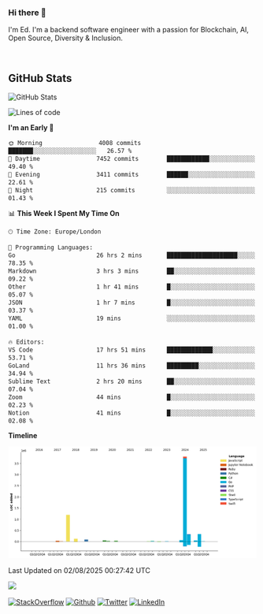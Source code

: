 ### Hi there 👋
 I'm Ed. I'm a backend software engineer with a passion for Blockchain, AI, Open Source, Diversity & Inclusion.

<br />

<h2>GitHub Stats</h2>
<p><img src="https://github-readme-stats.vercel.app/api?username=echarrod&amp;show_icons=true" alt="GitHub Stats"></p>

<!--START_SECTION:waka-->
![Lines of code](https://img.shields.io/badge/From%20Hello%20World%20I%27ve%20Written-6.2%20million%20lines%20of%20code-blue)

**I'm an Early 🐤** 

```text
🌞 Morning                4008 commits        ███████░░░░░░░░░░░░░░░░░░   26.57 % 
🌆 Daytime                7452 commits        ████████████░░░░░░░░░░░░░   49.40 % 
🌃 Evening                3411 commits        ██████░░░░░░░░░░░░░░░░░░░   22.61 % 
🌙 Night                  215 commits         ░░░░░░░░░░░░░░░░░░░░░░░░░   01.43 % 
```


📊 **This Week I Spent My Time On** 

```text
🕑︎ Time Zone: Europe/London

💬 Programming Languages: 
Go                       26 hrs 2 mins       ████████████████████░░░░░   78.35 % 
Markdown                 3 hrs 3 mins        ██░░░░░░░░░░░░░░░░░░░░░░░   09.22 % 
Other                    1 hr 41 mins        █░░░░░░░░░░░░░░░░░░░░░░░░   05.07 % 
JSON                     1 hr 7 mins         █░░░░░░░░░░░░░░░░░░░░░░░░   03.37 % 
YAML                     19 mins             ░░░░░░░░░░░░░░░░░░░░░░░░░   01.00 % 

🔥 Editors: 
VS Code                  17 hrs 51 mins      █████████████░░░░░░░░░░░░   53.71 % 
GoLand                   11 hrs 36 mins      █████████░░░░░░░░░░░░░░░░   34.94 % 
Sublime Text             2 hrs 20 mins       ██░░░░░░░░░░░░░░░░░░░░░░░   07.04 % 
Zoom                     44 mins             █░░░░░░░░░░░░░░░░░░░░░░░░   02.23 % 
Notion                   41 mins             █░░░░░░░░░░░░░░░░░░░░░░░░   02.08 % 
```

**Timeline**

![Lines of Code chart](https://raw.githubusercontent.com/echarrod/echarrod/main/assets/bar_graph.png)


 Last Updated on 02/08/2025 00:27:42 UTC
<!--END_SECTION:waka-->

![](https://komarev.com/ghpvc/?username=echarrod)

<p>
<a href="https://stackoverflow.com/users/1014632/ech" target="_blank"><img alt="StackOverflow" src="https://img.shields.io/badge/-Stackoverflow-FE7A16?style=for-the-badge&logo=stack-overflow&logoColor=white" /></a> 
<a href="https://github.com/echarrod" target="_blank"><img alt="Github" src="https://img.shields.io/badge/GitHub-%2312100E.svg?&style=for-the-badge&logo=Github&logoColor=white" /></a> 
<a href="https://twitter.com/e_harrod" target="_blank"><img alt="Twitter" src="https://img.shields.io/badge/twitter-%231DA1F2.svg?&style=for-the-badge&logo=twitter&logoColor=white" /></a> 
<a href="https://www.linkedin.com/in/ed-harrod" target="_blank"><img alt="LinkedIn" src="https://img.shields.io/badge/linkedin-%230077B5.svg?&style=for-the-badge&logo=linkedin&logoColor=white" /></a>
